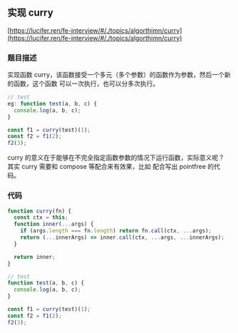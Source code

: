 ## 实现 curry

[https://lucifer.ren/fe-interview/#/./topics/algorthimn/curry](https://lucifer.ren/fe-interview/#/./topics/algorthimn/curry)

### 题目描述

实现函数 curry，该函数接受一个多元（多个参数）的函数作为参数，然后一个新的函数，这个函数 可以一次执行，也可以分多次执行。

```javascript
// test
eg: function test(a, b, c) {
  console.log(a, b, c);
}

const f1 = curry(test)(1);
const f2 = f1(2);
f2(3);
```

curry 的意义在于能够在不完全指定函数参数的情况下运行函数，实际意义呢？ 其实 curry 需要和 compose 等配合来有效果，比如 配合写出 pointfree 的代码。

### 代码

```javascript
function curry(fn) {
  const ctx = this;
  function inner(...args) {
    if (args.length === fn.length) return fn.call(ctx, ...args);
    return (...innerArgs) => inner.call(ctx, ...args, ...innerArgs);
  }

  return inner;
}

// test
function test(a, b, c) {
  console.log(a, b, c);
}

const f1 = curry(test)(1);
const f2 = f1(2);
f2(3);
```
